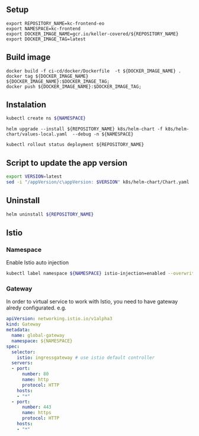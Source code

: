 ## Setup

```
export REPOSITORY_NAME=kc-frontend-eo
export NAMESPACE=kc-frontend
export DOCKER_IMAGE_NAME=gcr.io/keller-covered/${REPOSITORY_NAME}
export DOCKER_IMAGE_TAG=latest
```

## Build image

```
docker build -f ci-cd/docker/Dockerfile  -t ${DOCKER_IMAGE_NAME} .
docker tag ${DOCKER_IMAGE_NAME} ${DOCKER_IMAGE_NAME}:$DOCKER_IMAGE_TAG;
docker push ${DOCKER_IMAGE_NAME}:$DOCKER_IMAGE_TAG;
```

## Instalation

```bash
kubectl create ns ${NAMESPACE}
```

```
helm upgrade --install ${REPOSITORY_NAME} k8s/helm-chart -f k8s/helm-chart/values-local.yaml  --debug -n ${NAMESPACE}

kubectl rollout status deployment ${REPOSITORY_NAME}
```

## Script to update the app version

```bash
export VERSION=latest
sed -i "/appVersion/c\appVersion: $VERSION" k8s/helm-chart/Chart.yaml
```

## Uninstall


```bash
helm uninstall ${REPOSITORY_NAME}
```

## Istio

### Namespace

Enable Istio auto injection

```bash
kubectl label namespace ${NAMESPACE} istio-injection=enabled --overwrite
```

### Gateway

In order to virtual service to work with Istio, you need to have  gateway alredy configurated. e.g.

```yaml
apiVersion: networking.istio.io/v1alpha3
kind: Gateway
metadata:
  name: global-gateway
  namespace: ${NAMESPACE}
spec:
  selector:
    istio: ingressgateway # use istio default controller
  servers:
  - port:
      number: 80
      name: http
      protocol: HTTP
    hosts:
    - "*"
  - port:
      number: 443
      name: https
      protocol: HTTP
    hosts:
    - "*"
```